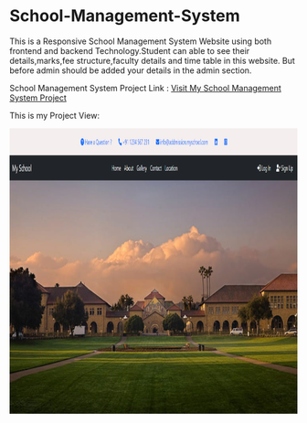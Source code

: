 # School-Management-System
This is a Responsive School Management System Website using both frontend and backend Technology.Student can able to see their details,marks,fee structure,faculty details and time table in this website.
But before admin should be added your details in the admin section.

School Management System Project Link : <a href="http://school-management-sid70.infinityfreeapp.com/">Visit My School Management System Project </a>

This is my Project View:

<img src="School_management-system.png" width="100%" height="500px">

